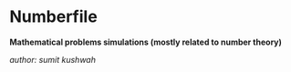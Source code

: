 # Numberfile

**Mathematical problems simulations (mostly related to number theory)**

*author: sumit kushwah*